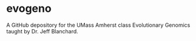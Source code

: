 # evogeno
A GitHub depository for the UMass Amherst class Evolutionary Genomics taught by Dr. Jeff Blanchard.
